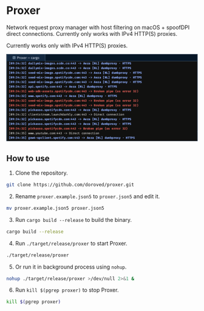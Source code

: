 # Proxer

Network request proxy manager with host filtering on macOS + spoofDPI direct connections. Currently only works with IPv4 HTTP(S) proxies.

Currently works only with IPv4 HTTP(S) proxies.

![proxer screenshot](screenshot.png)

## How to use

1. Clone the repository.

```bash
git clone https://github.com/doroved/proxer.git
```

2. Rename `proxer.example.json5` to `proxer.json5` and edit it.

```bash
mv proxer.example.json5 proxer.json5
```

3. Run `cargo build --release` to build the binary.

```bash
cargo build --release
```

4. Run `./target/release/proxer` to start Proxer.

```bash
./target/release/proxer
```

5. Or run it in background process using `nohup`.

```bash
nohup ./target/release/proxer >/dev/null 2>&1 &
```

6. Run `kill $(pgrep proxer)` to stop Proxer.

```bash
kill $(pgrep proxer)
```
